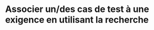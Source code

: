 # Associer un/des cas de test à une exigence en utilisant la recherche



<!--stackedit_data:
eyJoaXN0b3J5IjpbLTk5NTkzNjgwMl19
-->
